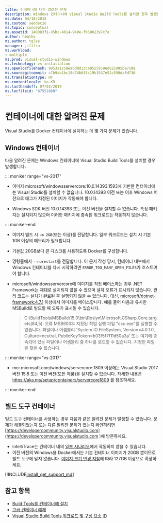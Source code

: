 ```yaml
---
title: 컨테이너에 대한 알려진 문제
description: Windows 컨테이너에 Visual Studio Build Tools를 설치할 경우 발생할 수 있는 알려진 문제에 대해 자세히 알아봅니다.
ms.date: 04/18/2018
ms.custom: seodec18
ms.topic: conceptual
ms.assetid: 140083f1-05bc-4014-949e-fb5802397c7a
author: heaths
ms.author: tglee
manager: jillfra
ms.workload:
- multiple
ms.prod: visual-studio-windows
ms.technology: vs-installation
ms.openlocfilehash: 9953a1c58ea6ddd13ca0555959ed621905ba710a
ms.sourcegitcommit: c7b9ab1bc19d74b635c19b1937e92c590dafd736
ms.translationtype: HT
ms.contentlocale: ko-KR
ms.lasthandoff: 07/03/2019
ms.locfileid: "67552880"
---
```

# <a name="known-issues-for-containers"></a>컨테이너에 대한 알려진 문제

Visual Studio를 Docker 컨테이너에 설치하는 데 몇 가지 문제가 있습니다.

## <a name="windows-container"></a>Windows 컨테이너

다음 알려진 문제는 Windows 컨테이너에 Visual Studio Build Tools를 설치할 경우 발생합니다.

::: moniker range="vs-2017"

* 이미지 microsoft/windowsservercore:10.0.14393.1593에 기반한 컨터이너에는 Visual Studio를 설치할 수 없습니다. 10.0.14393 이전 또는 이후 Windows 버전으로 태그가 지정된 이미지가 작동해야 합니다.

* Windows SDK 버전 10.0.14393 또는 이전 버전을 설치할 수 없습니다. 특정 패키지는 설치되지 않으며 이러한 패키지에 종속된 워크로드는 작동하지 않습니다.

::: moniker-end

* 이미지 빌드 시 `-m 2GB`(또는 이상)를 전달합니다. 일부 워크로드는 설치 시 기본 1GB 이상의 메모리가 필요합니다.
* 기본값 20GB보다 큰 디스크를 사용하도록 Docker를 구성합니다.
* 명령줄에서 `--norestart`를 전달합니다. 이 문서 작성 당시, 컨테이너 내부에서 Windows 컨테이너를 다시 시작하려면 `ERROR_TOO_MANY_OPEN_FILES`가 호스트여야 합니다.
* microsoft/windowsservercore에 이미지를 직접 베이스하는 경우 .NET Framework는 제대로 설치되지 않을 수 있으며 설치 오류가 표시되지 않습니다. 관리 코드는 설치가 완료된 후 실행되지 않을 수 있습니다. 대신, [microsoft/dotnet-framework:4.7.1](https://hub.docker.com/r/microsoft/dotnet-framework) 이상에서 이미지를 베이스합니다. 예를 들어 다음과 유사한 MSBuild로 빌드할 때 오류가 표시될 수 있습니다.

  > C:\BuildTools\MSBuild\15.0\bin\Roslyn\Microsoft.CSharp.Core.targets(84,5): 오류 MSB6003: 지정된 작업 실행 파일 "csc.exe"를 실행할 수 없습니다. 파일이나 어셈블리 'System.IO.FileSystem, Version=4.0.1.0, Culture=neutral, PublicKeyToken=b03f5f7f11d50a3a' 또는 여기에 종속되어 있는 파일이나 어셈블리 중 하나를 로드할 수 없습니다. 지정한 파일을 찾을 수 없습니다.

::: moniker range="vs-2017"

* mcr.microsoft.com/windows/servercore:1809 이상에는 Visual Studio 2017 버전 15.8 또는 이전 버전(모든 제품)을 설치할 수 없습니다. 자세한 내용은 https://aka.ms/setup/containers/servercore1809 를 참조하세요.

::: moniker-end

## <a name="build-tools-container"></a>빌드 도구 컨테이너

빌드 도구 컨테이너를 사용하는 경우 다음과 같은 알려진 문제가 발생할 수 있습니다. 문제가 해결되었는지 또는 다른 알려진 문제가 있는지 확인하려면 [https://developercommunity.visualstudio.com](https://developercommunity.visualstudio.com )에 방문하세요.

* IntelliTrace는 컨테이너 내의 [일부 시나리오](https://github.com/Microsoft/vstest/issues/940)에서 작동하지 않을 수 있습니다.
* 이전 버전의 Windows용 Docker에서는 기본 컨테이너 이미지가 20GB 뿐이므로 빌드 도구에 맞지 않습니다. [이미지 크기 변경 지침](https://docs.microsoft.com/virtualization/windowscontainers/manage-containers/container-storage#image-size)에 따라 127GB 이상으로 확장하세요.

[!INCLUDE[install_get_support_md](includes/install_get_support_md.md)]

## <a name="see-also"></a>참고 항목

* [Build Tools를 컨테이너에 설치](build-tools-container.md)
* [고급 컨테이너 예제](advanced-build-tools-container.md)
* [Visual Studio Build Tools 워크로드 및 구성 요소 ID](workload-component-id-vs-build-tools.md)
